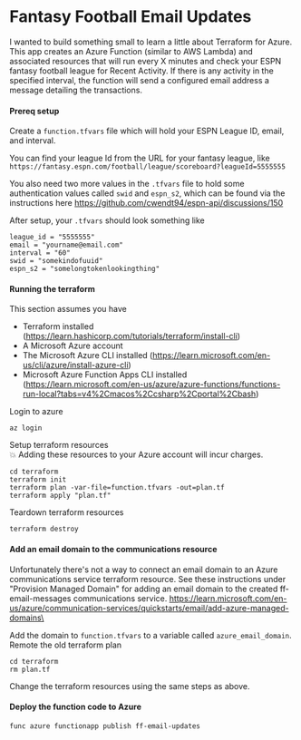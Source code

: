 # Fantasy Football Email Updates

I wanted to build something small to learn a little about Terraform for Azure. This app creates an Azure Function (similar to AWS Lambda) and associated resources that will run every X minutes and check your ESPN fantasy football league for Recent Activity. If there is any activity in the specified interval, the function will send a configured email address a  message detailing the transactions.

#### Prereq setup
Create a `function.tfvars` file which will hold your ESPN League ID, email, and interval. 

You can find your league Id from the URL for your fantasy league, like
`https://fantasy.espn.com/football/league/scoreboard?leagueId=5555555`

You also need two more values in the `.tfvars` file to hold some authentication values called `swid` and `espn_s2`, which can be found via the instructions here https://github.com/cwendt94/espn-api/discussions/150

After setup, your `.tfvars` should look something like
```
league_id = "5555555"
email = "yourname@email.com"
interval = "60"
swid = "somekindofuuid"
espn_s2 = "somelongtokenlookingthing"
```

#### Running the terraform
This section assumes you have
- Terraform installed (https://learn.hashicorp.com/tutorials/terraform/install-cli)
- A Microsoft Azure account
- The Microsoft Azure CLI installed (https://learn.microsoft.com/en-us/cli/azure/install-azure-cli)
- Microsoft Azure Function Apps CLI installed (https://learn.microsoft.com/en-us/azure/azure-functions/functions-run-local?tabs=v4%2Cmacos%2Ccsharp%2Cportal%2Cbash)

Login to azure
```
az login
```
Setup terraform resources\
:boom: Adding these resources to your Azure account will incur charges.
```
cd terraform
terraform init
terraform plan -var-file=function.tfvars -out=plan.tf
terraform apply "plan.tf"
```
Teardown terraform resources
```
terraform destroy
```

#### Add an email domain to the communications resource
Unfortunately there's not a way to connect an email domain to an Azure communications service terraform resource. See these instructions under "Provision Managed Domain" for adding an email domain to the created ff-email-messages communications service. https://learn.microsoft.com/en-us/azure/communication-services/quickstarts/email/add-azure-managed-domains\

Add the domain to `function.tfvars` to a variable called `azure_email_domain`.\
Remote the old terraform plan
```
cd terraform
rm plan.tf
```
Change the terraform resources using the same steps as above.

#### Deploy the function code to Azure
```
func azure functionapp publish ff-email-updates
```